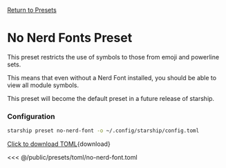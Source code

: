 [Return to Presets](./#no-nerd-fonts)

# No Nerd Fonts Preset

This preset restricts the use of symbols to those from emoji and powerline sets.

This means that even without a Nerd Font installed, you should be able to view
all module symbols.

This preset will become the default preset in a future release of starship.

### Configuration

```sh
starship preset no-nerd-font -o ~/.config/starship/config.toml
```

[Click to download TOML](/presets/toml/no-nerd-font.toml){download}

<<< @/public/presets/toml/no-nerd-font.toml
